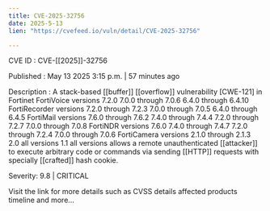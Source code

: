 ```yaml
---
title: CVE-2025-32756
date: 2025-5-13
lien: "https://cvefeed.io/vuln/detail/CVE-2025-32756"

---
```


CVE ID : CVE-[[2025]]-32756

Published :  May 13
2025
3:15 p.m. | 57 minutes ago

Description : A stack-based [[buffer]] [[overflow]] vulnerability [CWE-121] in Fortinet FortiVoice versions 7.2.0
7.0.0 through 7.0.6
6.4.0 through 6.4.10
FortiRecorder versions 7.2.0 through 7.2.3
7.0.0 through 7.0.5
6.4.0 through 6.4.5
FortiMail versions 7.6.0 through 7.6.2
7.4.0 through 7.4.4
7.2.0 through 7.2.7
7.0.0 through 7.0.8
FortiNDR versions 7.6.0
7.4.0 through 7.4.7
7.2.0 through 7.2.4
7.0.0 through 7.0.6
FortiCamera versions 2.1.0 through 2.1.3
2.0 all versions
1.1 all versions
allows a remote unauthenticated [[attacker]] to execute arbitrary code or commands via sending [[HTTP]] requests with specially [[crafted]] hash cookie.

Severity: 9.8 | CRITICAL

Visit the link for more details
such as CVSS details
affected products
timeline
and more...
